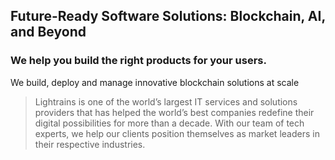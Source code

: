## Future-Ready Software Solutions: Blockchain, AI, and Beyond
### We help you build the right products for your users. 

We build, deploy and manage innovative blockchain solutions at scale

> Lightrains is one of the world’s largest IT services and solutions providers that has helped the world’s best companies redefine their digital possibilities for more than a decade. With our team of tech experts, we help our clients position themselves as market leaders in their respective industries.


<!--

**Here are some ideas to get you started:**

🙋‍♀️ A short introduction - what is your organization all about?
🌈 Contribution guidelines - how can the community get involved?
👩‍💻 Useful resources - where can the community find your docs? Is there anything else the community should know?
🍿 Fun facts - what does your team eat for breakfast?
🧙 Remember, you can do mighty things with the power of [Markdown](https://docs.github.com/github/writing-on-github/getting-started-with-writing-and-formatting-on-github/basic-writing-and-formatting-syntax)
-->
